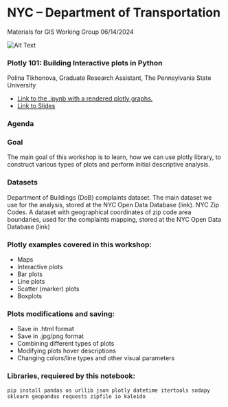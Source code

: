 # NYC – Department of Transportation
Materials for GIS Working Group
06/14/2024

![Alt Text](img/Interactive_map.gif)

### Plotly 101: Building Interactive plots in Python
Polina Tikhonova, Graduate Research Assistant, The Pennsylvania State University

- [Link to the .ipynb with a rendered plotly graphs.](https://nbviewer.org/github/PollyTikhonova/workshops/blob/1135d115814b7931f595faa71fc6379473dcc974/Plotly%20101.%2006_12_24/Plotly%20101%20Building%20Interactive%20plots%20in%20Python.ipynb)
- [Link to Slides](https://pollytikhonova.github.io/workshops/Plotly%20101.%2006_12_24/Plotly%20101%20Building%20Interactive%20plots%20in%20Python.slides.html#/)

### Agenda
### Goal
The main goal of this workshop is to learn, how we can use plotly library, to construct various types of plots and perform initial descriptive analysis.

### Datasets
Department of Buildings (DoB) complaints dataset. The main dataset we use for the analysis, stored at the NYC Open Data Database (link).
NYC Zip Codes. A dataset with geographical coordinates of zip code area boundaries, used for the complaints mapping, stored at the NYC Open Data Database (link)

### Plotly examples covered in this workshop:
- Maps
- Interactive plots
- Bar plots
- Line plots
- Scatter (marker) plots
- Boxplots

### Plots modifications and saving:
- Save in .html format
- Save in .jpg/png format
- Combining different types of plots
- Modifying plots hover descriptions
- Changing colors/line types and other visual parameters
  
### Libraries, requiered by this notebook:
```pip install pandas os urllib json plotly datetime itertools sodapy sklearn geopandas requests zipfile io kaleido```
